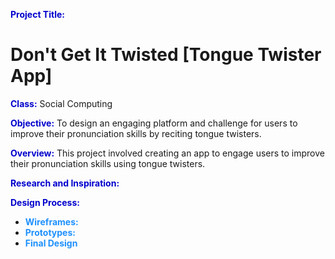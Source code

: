 <span style="color:MediumBlue;">**Project Title:**  </span> 
# Don't Get It Twisted [Tongue Twister App]

<span style="color:MediumBlue;">**Class:**  </span> Social Computing

<span style="color:MediumBlue;">**Objective:**  </span> To design an engaging platform and challenge for users to improve their pronunciation skills by reciting tongue twisters.

<span style="color:MediumBlue;">**Overview:**  </span> This project involved creating an app to engage users to improve their pronunciation skills using tongue twisters. 

<span style="color:MediumBlue;">**Research and Inspiration:**  </span>

<span style="color:MediumBlue;">**Design Process:**  </span>
  - <span style="color:DodgerBlue;"> **Wireframes:**  </span>
  - <span style="color:DodgerBlue;"> **Prototypes:**  </span>
  - <span style="color:DodgerBlue;"> **Final Design** </span>


 
  
  
